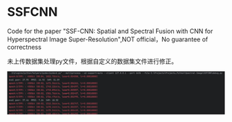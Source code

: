 # SSFCNN
Code for the paper "SSF-CNN: Spatial and Spectral Fusion with CNN for Hyperspectral Image Super-Resolution",NOT official，No guarantee of correctness

未上传数据集处理py文件，根据自定义的数据集文件进行修正。

![2023-11-25_16-02-55](https://github.com/miraclefan777/SSFCNN/blob/main/2023-11-25_16-02-55.jpg)
